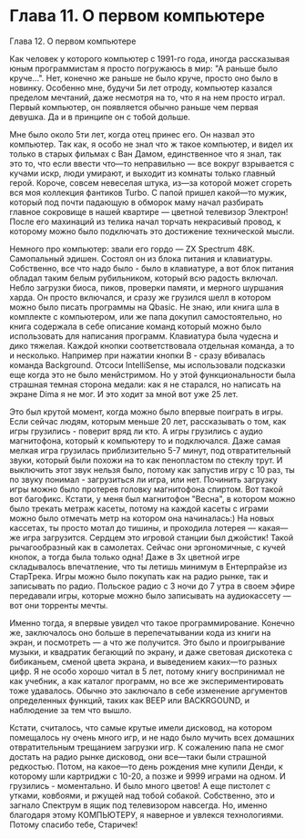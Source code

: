 # Глава 11. О первом компьютере
Глава 12. О первом компьютере

Как человек у которого компьютер с 1991-го года, иногда рассказывая юным программистам я просто погружаюсь в мир: "А раньше было круче...". Нет, конечно же раньше не было круче, просто оно было в новинку. Особенно мне, будучи 5и лет отроду, компьютер казался пределом мечтаний, даже несмотря на то, что я на нем просто играл. Первый компьютер, он появляется обычно раньше чем первая девушка. Да и в принципе он с тобой дольше.

Мне было около 5ти лет, когда отец принес его. Он назвал это компьютер. Так как, я особо не знал что ж такое компьютер, и видел их только в старых фильмах с Ван Дамом, единственное что я знал, так это то, что если ввести что—то неправильно — все вокруг взрывается с кучами искр, люди умирают, и выходит из комнаты только главный герой. Короче, совсем невеселая штука, из—за которой может сгореть вся моя коллекция фантиков Turbo. С папой пришел какой—то мужик, который под почти падающую в обморок маму начал разбирать главное сокровище в нашей квартире — цветной телевизор Электрон! После его махинаций из телика начал торчать некрасивый провод, к которому можно было подключать это достижение технической мысли.

Немного про компьютер: звали его гордо — ZX Spectrum 48K. Самопальный эдишен. Состоял он из блока питания и клавиатуры. Собственно, все что надо было - было в клавиатуре, а вот блок питания обладал таким белым рубильником, который всю радость включал. Небло загрузки биоса, пиков, проверки памяти, и мерного шуршания харда. Он просто включался, и сразу же грузился шелл в котором можно было писать программы на Qbasic. Не знаю, или книга шла в комплекте с компьютером, или же папа докупил самостоятельно, но книга содержала в себе описание команд который можно было использовать для написания программ. Клавиатура была чудесна и дико тяжелая. Каждой кнопки соответствовала отдельная команда, а то и несколько. Например при нажатии кнопки B - сразу вбивалась команда Background. Отсоси IntelliSense, мы использовали подсказки еще когда это не было менйстримом. Но у этой функциональности была страшная темная сторона медали: как я не старался, но написать на экране Dima я не мог. И это ходит за мной вот уже 25 лет.

Это был крутой момент, когда можно было впервые поиграть в игры. Если сейчас людям, которым меньше 20 лет, рассказывать о том, как игры грузились - поверит вряд ли кто. А игры грузились с аудио магнитофона, который к компьютеру то и подключался. Даже самая мелкая игра грузилась приблизительно 5-7 минут, под отвратительный звуки, который были похожи на то как пенопластом по стеклу трут. И выключить этот звук нельзя было, потому как запустив игру с 10 раз, ты по звуку понимал - загрузиться ли игра, или нет. Починить загрузку игры можно было протерев головку магнитофона спиртом. Вот такой вот багофикс. Кстати, у меня был магнитофон "Весна", в котором можно было трекать метраж касеты, потому на каждой касеты с играми можно было отмечать метр на котором она начиналась:) На новых кассетах, ты просто мотал до тишины, и проходила лотерея — какая—же игра загрузится. Сердцем это игровой станции был джойстик! Такой рычагообразный как в самолетах. Сейчас они эргономичные, с кучей кнопок, а тогда была только одна! Даже в 3х цветной игре складывалось впечатление, что ты летишь минимум в Ентерпрайзе из СтарТрека. Игры можно было покупать как на радио рынке, так и записывать по радио. Польское радио с 3 ночи до 7 утра в своем эфире передавали игры, которые можно было записывать на аудиокассету — вот они торренты мечты.

Именно тогда, я впервые увидел что такое программирование. Конечно же, заключалось оно больше в перепечатывании кода из книги на экран, и посмотреть — а что же получится. Это было и проигрывание музыки, и квадратик бегающий по экрану, и даже световая дискотека с бибиканьем, сменой цвета экрана, и выведением каких—то разных цифр. Я не особо хорошо читал в 5 лет, потому книгу воспринимал не как учебник, а как каталог программ, но все же экспериментировать тоже удавалось. Обычно это заключало в себе изменение аргументов определенных функций, таких как BEEP или BACKRGOUND, и наблюдение за тем что вышло.

Кстати, считалось, что самые крутые имели дисковод, на котором помещалось ну очень много игр, и не надо было мучить всех домашних отвратительным трещанием загрузки игр. К сожалению папа не смог достать на радио рынке дисковод, они все—таки были страшной редкостью. Потом, на какое—то день рождения мне купили Денди, к которому шли картриджи с 10-20, а позже и 9999 играми на одном. И грузились - моментально. И было много цветов! А еще пистолет с утками, ковбоями, и ржущей над тобой собакой. Собственно, это и загнало Спектрум в ящик под телевизором навсегда. Но, именно благодаря этому КОМПЬЮТЕРУ, я наверное и увлекся технологиями. Потому спасибо тебе, Старичек!


